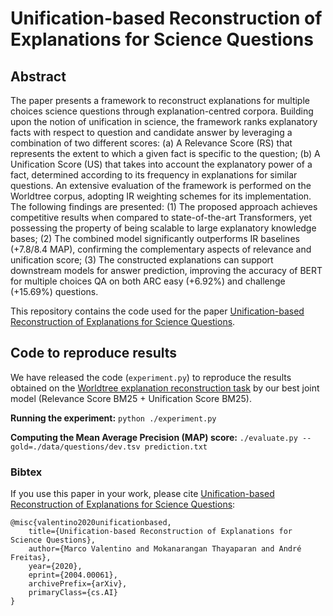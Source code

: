 # Unification-based Reconstruction of Explanations for Science Questions

## Abstract
The paper presents a framework to reconstruct explanations for multiple choices science questions through explanation-centred corpora. 
Building upon the notion of unification in science, the framework ranks explanatory facts with respect to question and candidate answer by leveraging a combination of two different scores: 
(a) A Relevance Score (RS) that represents the extent to which a given fact is specific to the question; (b) A Unification Score (US) that takes into account the explanatory power of a fact, 
determined according to its frequency in explanations for similar questions. An extensive evaluation of the framework is performed on the Worldtree corpus, adopting IR weighting schemes for its implementation.
The following findings are presented: (1) The proposed approach achieves competitive results when compared to state-of-the-art Transformers, yet possessing the property of being scalable to large explanatory knowledge bases;
(2) The combined model significantly outperforms IR baselines (+7.8/8.4 MAP), confirming the complementary aspects of relevance and unification score; 
(3) The constructed explanations can support downstream models for answer prediction, 
improving the accuracy of BERT for multiple choices QA on both ARC easy (+6.92%) and challenge (+15.69%) questions.

This repository contains the code used for the paper [Unification-based Reconstruction of Explanations for Science Questions](https://arxiv.org/abs/2004.00061).

## Code to reproduce results
We have released the code (`experiment.py`) to reproduce the results obtained on the [Worldtree explanation reconstruction task](https://github.com/umanlp/tg2019task) by our best joint model (Relevance Score BM25 + Unification Score BM25).

**Running the experiment:** `python ./experiment.py`

**Computing the Mean Average Precision (MAP) score:** `./evaluate.py --gold=./data/questions/dev.tsv prediction.txt`

### Bibtex
If you use this paper in your work, please cite [Unification-based Reconstruction of Explanations for Science Questions](https://arxiv.org/abs/2004.00061):

```
@misc{valentino2020unificationbased,
    title={Unification-based Reconstruction of Explanations for Science Questions},
    author={Marco Valentino and Mokanarangan Thayaparan and André Freitas},
    year={2020},
    eprint={2004.00061},
    archivePrefix={arXiv},
    primaryClass={cs.AI}
}
```
